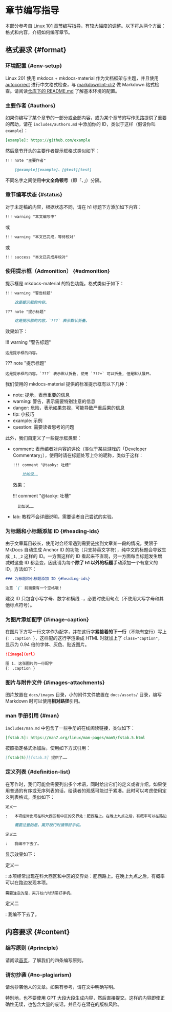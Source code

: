 # 章节编写指导

本部分参考自 [Linux 101 章节编写指导](https://101.lug.ustc.edu.cn/Spec/writing/)，有较大幅度的调整。以下将从两个方面：格式和内容，介绍如何编写章节。

## 格式要求 {#format}

### 环境配置 {#env-setup}

Linux 201 使用 mkdocs + mkdocs-material 作为文档框架与主题，并且使用 [autocorrect](https://github.com/huacnlee/autocorrect/) 进行中文格式检查，与 [markdownlint-cli2](https://github.com/DavidAnson/markdownlint-cli2) 做 Markdown 格式检查。请阅读[仓库下的 README.md](https://github.com/ustclug/Linux201-docs/blob/master/README.md) 了解基本环境的配置。

### 主要作者 {#authors}

如果你编写了某个章节的一部分或全部内容，或为某个章节的写作思路提供了重要的帮助，请在 `includes/authors.md` 中添加你的 ID，类似于这样（假设你叫 `example`）：

```markdown
[example]: https://github.com/example
```

然后章节开头的主要作者提示框格式类似如下：

```markdown
!!! note "主要作者"

    [@example][example]、[@test][test]
```

不同名字之间使用**中文全角顿号**（即「、」）分隔。

### 章节编写状态 {#status}

对于未定稿的内容，根据状态不同，请在 h1 标题下方添加如下内容：

```markdown
!!! warning "本文编写中"
```

或

```markdown
!!! warning "本文已完成，等待校对"
```

或

```markdown
!!! success "本文已完成并校对"
```

### 使用提示框（Admonition） {#admonition}

提示框是 mkdocs-material 的特色功能。格式类似于如下：

```markdown
!!! warning "警告标题"

    这是提示框的内容。

??? note "提示标题"

    这是提示框的内容，`???` 表示默认折叠。
```

效果如下：

!!! warning "警告标题"

    这是提示框的内容。

??? note "提示标题"

    这是提示框的内容，`???` 表示默认折叠, 使用 `???+` 可以折叠, 但是默认展开。

我们使用的 mkdocs-material 提供的标准提示框有以下几种：

- note: 提示，表示重要的信息
- warning: 警告，表示需要特别注意的信息
- danger: 危险，表示如果忽视，可能导致严重后果的信息
- tip: 小技巧
- example: 示例
- question: 需要读者思考的问题

此外，我们自定义了一些提示框类型：

- comment: 表示编者对内容的评论（类似于某些游戏的「Developer Commentary」），使用时请在标题处写上你的昵称，类似于这样：

    ```markdown
    !!! comment "@taoky: 吐槽"

        比如说……
    ```

    效果：

    !!! comment "@taoky: 吐槽"

        比如说……

- lab: 教程不会详细说明，需要读者自己尝试的实验。

### 为标题和小标题添加 ID {#heading-ids}

由于文章篇目较长，使用时会经常遇到需要链接到文章某一段的情况。受限于 MkDocs 自动生成 Anchor ID 的功能（只支持英文字符），纯中文的标题会导致生成 `_1`, `_2` 这样的 ID。一方面这样的 ID 看起来不直观，另一方面每当标题发生增减时这些 ID 都会变，因此请为每个**除了 h1 以外的标题**手动添加一个有意义的 ID，方法如下：

```markdown
### 为标题和小标题添加 ID {#heading-ids}

注意 `{` 前面要有一个空格哦！
```

建议 ID 只包含小写字母、数字和横线 `-`，必要时使用句点（不使用大写字母和其他标点符号）。

### 为图片添加配字 {#image-caption}

在图片下方写一行文字作为配字，并在这行字**紧接着的下一行**（不能有空行）写上 `{: .caption }`，这样配的这行字渲染成 HTML 时就加上了 `class="caption"`，显示为 0.94 倍的字体、灰色、贴近图片。

```markdown
![image](url)

图 1. 这张图片的一行配字
{: .caption }
```

### 图片与附件文件 {#images-attachments}

图片放置在 `docs/images` 目录，小的附件文件放置在 `docs/assets/` 目录，编写 Markdown 时可以使用**相对路径**引用。

### man 手册引用 {#man}

`includes/man.md` 中包含了一些手册的在线阅读链接，类似如下：

```markdown
[fstab.5]: https://man7.org/linux/man-pages/man5/fstab.5.html
```

按照指定格式添加后，使用如下方式引用：

```markdown
[fstab(5)][fstab.5] 提供了……
```

### 定义列表 {#definition-list}

在写作时，我们可能会需要列出多个术语，同时给出它们的定义或者介绍，如果使用普通的有序或无序列表的话，给读者的观感可能过于紧凑。此时可以考虑使用定义列表格式，类似如下：

```markdown
定义一

:   本项经常出现在科大西区和中区的交界处：肥西路上。在晚上九点之后，有概率可以在路边发现本项。

    需要注意的是，离开校门时请带好手机。

定义二

:   我编不下去了。
```

显示效果如下：

定义一

:   本项经常出现在科大西区和中区的交界处：肥西路上。在晚上九点之后，有概率可以在路边发现本项。

    需要注意的是，离开校门时请带好手机。

定义二

:   我编不下去了。

## 内容要求 {#content}

### 编写原则 {#principle}

请阅读[首页](../index.md)，了解我们的四条编写原则。

### 请勿抄袭 {#no-plagiarism}

请勿抄袭他人的文章。如果有参考，请在文中明确写明。

特别地，也不要使用 GPT 大段大段生成内容，然后直接提交。这样的内容即使正确性无误，也包含大量的废话，并且存在潜在的版权风险。
